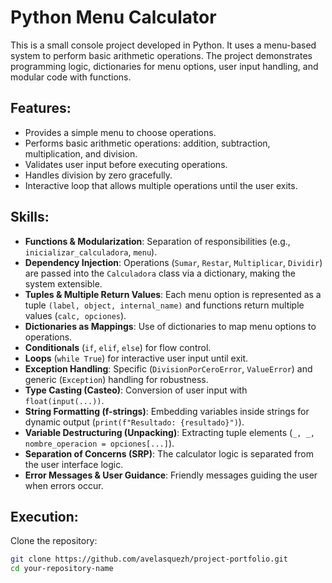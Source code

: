 # **Python Menu Calculator**

This is a small console project developed in Python. It uses a menu-based system to perform basic arithmetic operations. The project demonstrates programming logic, dictionaries for menu options, user input handling, and modular code with functions.

## **Features:**

- Provides a simple menu to choose operations.  
- Performs basic arithmetic operations: addition, subtraction, multiplication, and division.  
- Validates user input before executing operations.  
- Handles division by zero gracefully.  
- Interactive loop that allows multiple operations until the user exits.  

## **Skills:**

- **Functions & Modularization**: Separation of responsibilities (e.g., `inicializar_calculadora`, `menu`).  
- **Dependency Injection**: Operations (`Sumar`, `Restar`, `Multiplicar`, `Dividir`) are passed into the `Calculadora` class via a dictionary, making the system extensible.  
- **Tuples & Multiple Return Values**: Each menu option is represented as a tuple `(label, object, internal_name)` and functions return multiple values (`calc, opciones`).  
- **Dictionaries as Mappings**: Use of dictionaries to map menu options to operations.  
- **Conditionals** (`if`, `elif`, `else`) for flow control.  
- **Loops** (`while True`) for interactive user input until exit.  
- **Exception Handling**: Specific (`DivisionPorCeroError`, `ValueError`) and generic (`Exception`) handling for robustness.  
- **Type Casting (Casteo)**: Conversion of user input with `float(input(...))`.  
- **String Formatting (f-strings)**: Embedding variables inside strings for dynamic output (`print(f"Resultado: {resultado}")`).  
- **Variable Destructuring (Unpacking)**: Extracting tuple elements (`_, _, nombre_operacion = opciones[...]`).  
- **Separation of Concerns (SRP)**: The calculator logic is separated from the user interface logic.  
- **Error Messages & User Guidance**: Friendly messages guiding the user when errors occur.  

## **Execution:**

Clone the repository:

```bash
git clone https://github.com/avelasquezh/project-portfolio.git
cd your-repository-name
